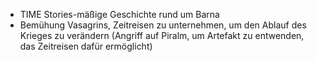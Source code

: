 - TIME Stories-mäßige Geschichte rund um Barna
- Bemühung Vasagrins, Zeitreisen zu unternehmen, um den Ablauf des Krieges zu verändern (Angriff auf Piralm, um Artefakt zu entwenden, das Zeitreisen dafür ermöglicht)